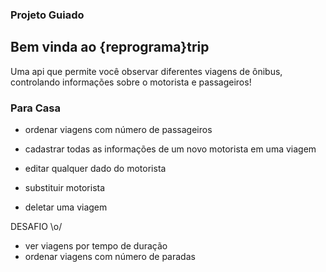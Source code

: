 ### Projeto Guiado

## Bem vinda ao {reprograma}trip
Uma api que permite você observar diferentes viagens de ônibus, controlando informações sobre o motorista e passageiros!<br />


### Para Casa
- ordenar viagens com número de passageiros<br />

- cadastrar todas as informações de um novo motorista em uma viagem<br />

- editar qualquer dado do motorista<br />
- substituir motorista<br />

- deletar uma viagem<br />

DESAFIO \o/<br />
- ver viagens por tempo de duração<br />
- ordenar viagens com número de paradas<br />